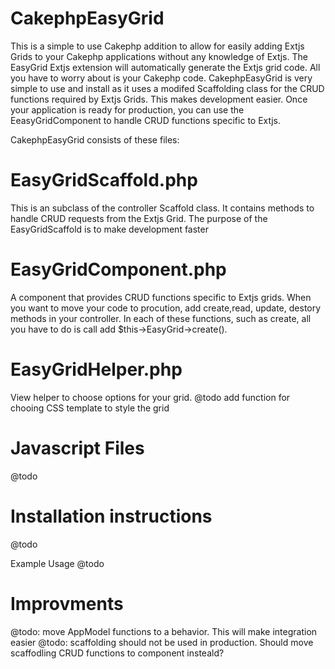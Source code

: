 CakephpEasyGrid
===============

This is a simple to use Cakephp addition to allow for easily adding Extjs Grids to your Cakephp applications without any knowledge of Extjs.  The EasyGrid Extjs extension will automatically generate the Extjs grid code.  All you have to worry about is your Cakephp code.  CakephpEasyGrid is very simple to use and install as it uses a modifed Scaffolding class for the CRUD functions required by Extjs Grids.  This makes development easier.  Once your application is ready for production, you can use the EeasyGridComponent to handle CRUD functions specific to Extjs.  

CakephpEasyGrid consists of these files:

EasyGridScaffold.php
===================
This is an subclass of the controller Scaffold class.  It contains methods to handle CRUD requests from the Extjs Grid.  The purpose of the EasyGridScaffold is to make development faster

EasyGridComponent.php
====================
A component that provides CRUD functions specific to Extjs grids.  When you want to move your code to procution, add create,read, update, destory methods in your controller.  In each of these functions, such as create,  all you have to do is call add $this->EasyGrid->create().  

EasyGridHelper.php
=================
View helper to choose options for your grid.
@todo add function for chooing CSS template to style the grid

Javascript Files
===============
@todo

Installation instructions
=========================
@todo

Example Usage
@todo  

Improvments
==========
@todo: move AppModel functions to a behavior.  This will make integration easier
@todo: scaffolding should not be used in production. Should move scaffodling CRUD functions to component insteald?





